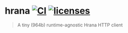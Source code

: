 # hrana [![CI](https://github.com/lukeed/hrana/workflows/CI/badge.svg)](https://github.com/lukeed/hrana/actions?query=workflow%3ACI) [![licenses](https://licenses.dev/b/npm/hrana)](https://licenses.dev/npm/hrana)

> A tiny (964b) runtime-agnostic Hrana HTTP client
